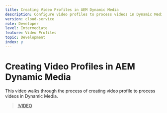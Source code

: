 ```yaml
---
title: Creating Video Profiles in AEM Dynamic Media
description: Configure video profiles to process videos in Dynamic Media
version: cloud-service
role: Developer
level: Intermediate 
feature: Video Profiles
topic: Development
index: y
---
```


# Creating Video Profiles in AEM Dynamic Media

This video walks through the process of creating video profile to process videos in Dynamic Media.

>[!VIDEO](https://video.tv.adobe.com/v/335382?quality=9&learn=on)

